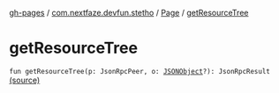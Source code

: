 [gh-pages](../../index.md) / [com.nextfaze.devfun.stetho](../index.md) / [Page](index.md) / [getResourceTree](./get-resource-tree.md)

# getResourceTree

`fun getResourceTree(p: JsonRpcPeer, o: `[`JSONObject`](https://developer.android.com/reference/org/json/JSONObject.html)`?): JsonRpcResult` [(source)](https://github.com/NextFaze/dev-fun/tree/master/devfun-stetho/src/main/java/com/nextfaze/devfun/stetho/Stetho.kt#L97)